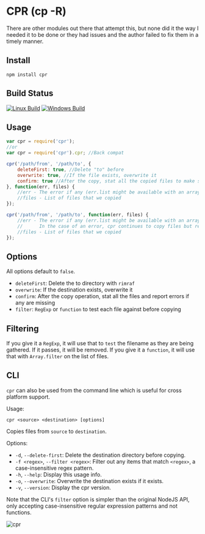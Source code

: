 CPR (cp -R)
===========

There are other modules out there that attempt this, but none did it the way I needed it to be done or they had issues and the author failed to fix them in a timely manner.

Install
-------

    npm install cpr


Build Status
------------

[![Linux Build](https://img.shields.io/travis/davglass/cpr.svg?label=linux)](https://travis-ci.org/davglass/cpr)
[![Windows Build](https://img.shields.io/appveyor/ci/davglass/cpr.svg?label=windows)](https://ci.appveyor.com/project/davglass/cpr)

Usage
-----

```js
var cpr = require('cpr');
//or
var cpr = require('cpr').cpr; //Back compat

cpr('/path/from', '/path/to', {
    deleteFirst: true, //Delete "to" before
    overwrite: true, //If the file exists, overwrite it
    confirm: true //After the copy, stat all the copied files to make sure they are there
}, function(err, files) {
    //err - The error if any (err.list might be available with an array of errors for more detailed information)
    //files - List of files that we copied
});

cpr('/path/from', '/path/to', function(err, files) {
    //err - The error if any (err.list might be available with an array of errors for more detailed information)
    //      In the case of an error, cpr continues to copy files but returns this error object with all of the files that it failed to copy.
    //files - List of files that we copied
});
```

Options
-------

All options default to `false`.

   * `deleteFirst`: Delete the to directory with `rimraf`
   * `overwrite`: If the destination exists, overwrite it
   * `confirm`: After the copy operation, stat all the files and report errors if any are missing
   * `filter`: `RegExp` or `function` to test each file against before copying


Filtering
---------

If you give it a `RegExp`, it will use that to `test` the filename as they are being gathered. If it passes, it will be removed.
If you give it a `function`, it will use that with `Array.filter` on the list of files.


CLI
---

`cpr` can also be used from the command line which is useful for cross platform support.

Usage:

```
cpr <source> <destination> [options]
```
Copies files from `source` to `destination`.

Options:

* `-d`, `--delete-first`:             Delete the destination directory before copying.
* `-f <regex>`, `--filter <regex>`:   Filter out any items that match `<regex>`, a case-insensitive regex pattern.
* `-h`, `--help`:                     Display this usage info.
* `-o`, `--overwrite`:                Overwrite the destination exists if it exists.
* `-v`, `--version`:                  Display the cpr version.

Note that the CLI's `filter` option is simpler than the original NodeJS API, only accepting case-insensitive regular expression patterns and not functions.

![cpr](../master/cpr.jpg?raw=true)
